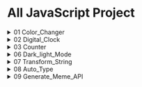 # All JavaScript Project
<details >
<summary>01 Color_Changer</summary>
<br>


    
https://github.com/user-attachments/assets/fed994fd-5114-4d0a-8586-3241df858b4e



<br>

 * ### Get Source Code
      [Open Source Code](https://github.com/KanchanCS/js-project/tree/main/01_colorChanger)
</details>

<details >
<summary>02 Digital_Clock</summary>


</details>

<details >
<summary>03 Counter</summary>

  


</details>

<details >
<summary>06 Dark_light_Mode</summary>
<br>


    
https://github.com/user-attachments/assets/db2c3d3d-3813-4b4e-aa33-554214ccf4e2
    
    
   * ### Get Source Code
   [Open Source Code](https://github.com/KanchanCS/js-project/tree/main/06_Dark_Light_mode)

</details>
<details >
<summary>07 Transform_String</summary>
<br>


         
https://github.com/user-attachments/assets/9027ad8e-0dbc-4127-83e7-08f3abb0106d
    
    
  * ### Get Source Code
    [Open Source Code](https://github.com/KanchanCS/js-project/tree/main/07_String_Transform)

</details>
<details>
<summary>08 Auto_Type</summary>
<br>
         

https://github.com/user-attachments/assets/c0851699-d2de-4210-aa43-aeb812f45eab


    
    
   * ### Get Source Code
   [Open Source Code](https://github.com/KanchanCS/js-project/tree/main/08_Auto_Typing)

</details>
<details>
<summary>09 Generate_Meme_API</summary>
<br>
         



https://github.com/user-attachments/assets/72874079-76c7-48ad-b0f0-dfc03a2d0abc



#### 1. Fetch Data:

  * The `fetch()` function requests data from the `meme-api` URL for wholesome `memes: https://meme-api.com/gimme/wholesomememes.`
  * `.then(response => response.json())` parses the fetched response into JSON format.
#### 2. Extract and Display Meme Data:

  * The API returns an object containing `author`, `title`, and `url`. These are destructured into variables.
  * `memeTitle.innerText = title`: Updates the title of the meme.
  * `memeImage.src = url`: Sets the image `src` attribute to the URL of the meme.
  * `authorOutput.innerText = \`Meme by: ${author}: Displays the author's name below the meme.

#### 3.  `getMeme()` This function call ensures that a meme is loaded automatically when the page is first opened.

   * ### Get Source Code
   [Open Source Code](https://github.com/KanchanCS/js-project/tree/main/09_Meme_Generate_API)

</details>







